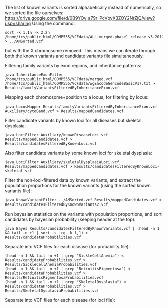 The list of known variants is sorted alphabetically instead of numerically, so we sorted the file ourselves:
https://drive.google.com/file/d/0B9YOv_a79r_PcVpyX3ZOY2NrZjQ/view?usp=sharing
Using the command:
```
sort -k 1,1n -k 2,2n /home/tcs/public_html/COMP555/VCFdata/ALL.merged.phase1_release_v3.20101123.snps_indels_svs.vcf > ../AMSorted.vcf
```
but with the X chromosome removed.
This means we can iterate through both the known variants and candidate variants file simultaneously.


Filtering family variants by exon regions, and inheritance patterns:
```
java InheritanceExonFilter /home/tcs/public_html/COMP555/VCFdata/merged.vcf /home/tcs/public_html/COMP555/VCFdata/wgEncodeGencodeBasicV17.txt > Results/familyVariantsFilteredByInheritanceExon.vcf
```


Mapping each chromosome+position to a locus, for filtering by locus:
```
java LocusMapper Results/familyVariantsFilteredByInheritanceExon.vcf Auxiliary/cytoBand.vcf > Results/mappedCandidates.vcf
```
Filter candidate variants by known loci for all diseases but skeletal dysplasia:
```
java LociFilter Auxiliary/knownDiseaseLoci.vcf Results/mappedCandidates.vcf > Results/candidatesFilteredByKnownLoci.vcf
```
Also filter candidate variants by some known loci for skeletal dysplasia:
```
java LociFilter Auxiliary/skeletalDysplasiaLoci.vcf Results/mappedCandidates.vcf > Results/candidatesFilteredByKnownLoci-skeletal.vcf
```


Filter the non-loci-filtered data by known variants, and extract the population proportions for the known variants (using the sorted known variants file):
```
java KnownVariantFilter ../AMSorted.vcf Results/mappedCandidates.vcf > Results/candidatesFilteredByKnownVariants2.vcf
```


Run bayesian statistics on the variants with population proportions, and sort candidates by bayesian probability (keeping header at the top):
```
java Bayes Results/candidatesFilteredByKnownVariants.vcf | (head -n 1 && tail -n +1 | sort -s -rg -k 1,1) > Results/candidateProbabilities.vcf
```

Separate into VCF files for each disease (for probability file):
```
(head -n 1 && tail -n +1 | grep "SickleCellAnemia") < Results/candidateProbabilities.vcf > Results/SickleCellAnemiaProbabilities.vcf
(head -n 1 && tail -n +1 | grep "RetinitisPigmentosa") < Results/candidateProbabilities.vcf > Results/RetinitisPigmentosaProbabilities.vcf
(head -n 1 && tail -n +1 | grep "SkeletalDysplasia") < Results/candidateProbabilities.vcf > Results/SkeletalDysplasiaProbabilities.vcf

```


Separate into VCF files for each disease (for loci file):
